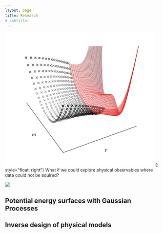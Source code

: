 ```yaml
---
layout: page
title: Research
# subtitle:
---
```

![ML to discover phase transitions](/assets/img/spin_extrapolation_prl.png){: style="float: right"}
What if we could explore physical observables where data could not be aquired? 

<img src="https://render.githubusercontent.com/render/math?math=e^{i \pi} = -1">


## Potential energy surfaces with Gaussian Processes



## Inverse design of physical models
